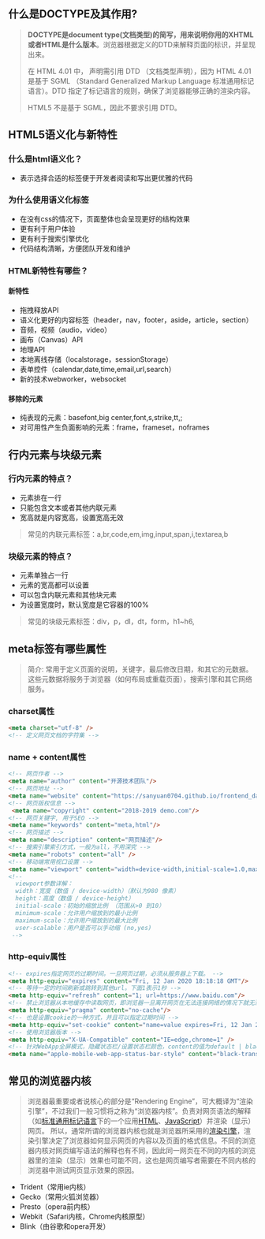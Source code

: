 ## 什么是DOCTYPE及其作用?

> **DOCTYPE是document type(文档类型)的简写，用来说明你用的XHTML或者HTML是什么版本**。浏览器根据定义的DTD来解释页面的标识，并呈现出来。
>
> 在 HTML 4.01 中， 声明需引用 DTD （文档类型声明），因为 HTML 4.01 是基于 SGML （Standard Generalized Markup Language 标准通用标记语言）。DTD 指定了标记语言的规则，确保了浏览器能够正确的渲染内容。
>
> HTML5 不是基于 SGML，因此不要求引用 DTD。

## HTML5语义化与新特性

### 什么是html语义化？

- 表示选择合适的标签便于开发者阅读和写出更优雅的代码

### 为什么使用语义化标签

- 在没有css的情况下，页面整体也会呈现更好的结构效果
- 更有利于用户体验
- 更有利于搜索引擎优化
- 代码结构清晰，方便团队开发和维护

### HTML新特性有哪些？

#### 新特性

- 拖拽释放API
- 语义化更好的内容标签（header，nav，footer，aside，article，section）
- 音频，视频（audio，video）
- 画布（Canvas）API
- 地理API
- 本地离线存储（localstorage，sessionStorage）
- 表单控件（calendar,date,time,email,url,search）
- 新的技术webworker，websocket

#### 移除的元素

- 纯表现的元素：basefont,big center,font,s,strike,tt,;
- 对可用性产生负面影响的元素：frame，frameset，noframes

## 行内元素与块级元素

### 行内元素的特点？

- 元素排在一行
- 只能包含文本或者其他内联元素
- 宽高就是内容宽高，设置宽高无效

> 常见的内联元素标签：a,br,code,em,img,input,span,i,textarea,b

### 块级元素的特点？

- 元素单独占一行
- 元素的宽高都可以设置
- 可以包含内联元素和其他块元素
- 为设置宽度时，默认宽度是它容器的100%

> 常见的块级元素标签：div，p，dl，dt，form，h1~h6,

## meta标签有哪些属性

> 简介: 常用于定义页面的说明，关键字，最后修改日期，和其它的元数据。这些元数据将服务于浏览器（如何布局或重载页面），搜索引擎和其它网络服务。

### charset属性

```html
<meta charset="utf-8" />
<!-- 定义网页文档的字符集 -->
```

### name + content属性

```html
<!-- 网页作者 -->
<meta name="author" content="开源技术团队"/>
<!-- 网页地址 -->
<meta name="website" content="https://sanyuan0704.github.io/frontend_daily_question/"/>
<!-- 网页版权信息 -->
 <meta name="copyright" content="2018-2019 demo.com"/>
<!-- 网页关键字, 用于SEO -->
<meta name="keywords" content="meta,html"/>
<!-- 网页描述 -->
<meta name="description" content="网页描述"/>
<!-- 搜索引擎索引方式，一般为all，不用深究 -->
<meta name="robots" content="all" />
<!-- 移动端常用视口设置 -->
<meta name="viewport" content="width=device-width,initial-scale=1.0,maximum-scale=1.0, user-scalable=no"/>
<!-- 
  viewport参数详解：
  width：宽度（数值 / device-width）（默认为980 像素）
  height：高度（数值 / device-height）
  initial-scale：初始的缩放比例 （范围从>0 到10）
  minimum-scale：允许用户缩放到的最小比例
  maximum-scale：允许用户缩放到的最大比例
  user-scalable：用户是否可以手动缩 (no,yes)
 -->
```

### http-equiv属性

```html
<!-- expires指定网页的过期时间。一旦网页过期，必须从服务器上下载。 -->
<meta http-equiv="expires" content="Fri, 12 Jan 2020 18:18:18 GMT"/>
<!-- 等待一定的时间刷新或跳转到其他url。下面1表示1秒 -->
<meta http-equiv="refresh" content="1; url=https://www.baidu.com"/>
<!-- 禁止浏览器从本地缓存中读取网页，即浏览器一旦离开网页在无法连接网络的情况下就无法访问到页面。 -->
<meta http-equiv="pragma" content="no-cache"/>
<!-- 也是设置cookie的一种方式，并且可以指定过期时间 -->
<meta http-equiv="set-cookie" content="name=value expires=Fri, 12 Jan 2001 18:18:18 GMT,path=/"/>
<!-- 使用浏览器版本 -->
<meta http-equiv="X-UA-Compatible" content="IE=edge,chrome=1" />
<!-- 针对WebApp全屏模式，隐藏状态栏/设置状态栏颜色，content的值为default | black | black-translucent -->
<meta name="apple-mobile-web-app-status-bar-style" content="black-translucent" />
```

## 常见的浏览器内核

> 浏览器最重要或者说核心的部分是“Rendering Engine”，可大概译为“渲染引擎”，不过我们一般习惯将之称为“浏览器内核”。负责对网页语法的解释（如[标准通用标记语言](https://baike.baidu.com/item/标准通用标记语言/6805073)下的一个应用[HTML](https://baike.baidu.com/item/HTML)、[JavaScript](https://baike.baidu.com/item/JavaScript)）并渲染（显示）网页。 所以，通常所谓的浏览器内核也就是浏览器所采用的[渲染引擎](https://baike.baidu.com/item/渲染引擎/10982158)，渲染引擎决定了浏览器如何显示网页的内容以及页面的格式信息。不同的浏览器内核对网页编写语法的解释也有不同，因此同一网页在不同的内核的浏览器里的渲染（显示）效果也可能不同，这也是网页编写者需要在不同内核的浏览器中测试网页显示效果的原因。

- Trident（常用ie内核）
- Gecko（常用火狐浏览器）
- Presto（opera前内核）
- Webkit（Safari内核，Chrome内核原型）
- Blink（由谷歌和opera开发）

